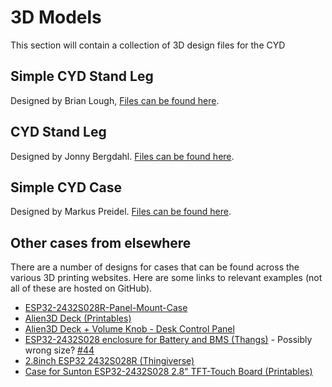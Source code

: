 # 3D Models

This section will contain a collection of 3D design files for the CYD

## Simple CYD Stand Leg

Designed by Brian Lough,
[Files can be found here](/3dModels/Simple_CYD_Stand_Leg).

## CYD Stand Leg

Designed by Jonny Bergdahl.
[Files can be found here](/3DModels/Jonnys_CYD_Stand_Leg).

## Simple CYD Case 

Designed by Markus Preidel. 
[Files can be found here](/3dModels/Markus_CYD_Simple_Case).

## Other cases from elsewhere

There are a number of designs for cases that can be found across the various 3D printing websites. Here are some links to relevant examples (not all of these are hosted on GitHub).

- [ESP32-2432S028R-Panel-Mount-Case](https://github.com/clowrey/ESP32-2432S028R-Panel-Mount-Case)
- [Alien3D Deck (Printables)](https://www.printables.com/model/310352/)
- [Alien3D Deck + Volume Knob - Desk Control Panel](https://www.printables.com/model/329937-alien3d-deck-volume-knob-desk-control-panel)
- [ESP32-2432S028 enclosure for Battery and BMS
(Thangs)](https://thangs.com/designer/dimosram/3d-model/ESP32-2432S028%20enclosure%20for%20Battery%20and%20BMS-788656) - Possibly wrong size? [#44](https://github.com/witnessmenow/ESP32-Cheap-Yellow-Display/issues/44)
- [2.8inch ESP32 2432S028R (Thingiverse)](https://www.thingiverse.com/thing:5990927)
- [Case for Sunton ESP32-2432S028 2.8" TFT-Touch Board (Printables)](https://www.printables.com/model/519913-case-for-sunton-esp32-2432s028-28-tft-touch-board)

